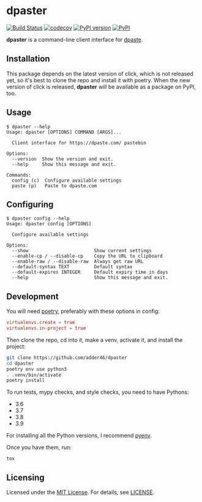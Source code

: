# dpaster

[![Build Status](https://travis-ci.org/adder46/dpaster.svg?branch=master)](https://travis-ci.org/adder46/dpaster) [![codecov](https://codecov.io/gh/adder46/dpaster/branch/master/graph/badge.svg?token=5DMJ1FT8SB)](https://codecov.io/gh/adder46/dpaster) [![PyPI version](https://badge.fury.io/py/thepaster.svg)](https://pypi.org/project/thepaster/3.3.0/) [![PyPI](https://img.shields.io/badge/status-stable-brightgreen.svg)](https://pypi.org/project/thepaster/3.2.2/)

**dpaster** is a command-line client interface for [dpaste](https://dpaste.com/).

## Installation

This package depends on the latest version of click, which is not released yet, so it's best to clone the repo and install it with poetry.
When the new version of click is released, **dpaster** will be available as a package on PyPI, too.

## Usage

```
$ dpaster --help
Usage: dpaster [OPTIONS] COMMAND [ARGS]...

  Client interface for https://dpaste.com/ pastebin

Options:
  --version  Show the version and exit.
  --help     Show this message and exit.

Commands:
  config (c)  Configure available settings
  paste (p)   Paste to dpaste.com
```

## Configuring

```
$ dpaster config --help
Usage: dpaster config [OPTIONS]

  Configure available settings

Options:
  --show                        Show current settings
  --enable-cp / --disable-cp    Copy the URL to clipboard
  --enable-raw / --disable-raw  Always get raw URL
  --default-syntax TEXT         Default syntax
  --default-expires INTEGER     Default expiry time in days
  --help                        Show this message and exit.
```

## Development

You will need [poetry](https://github.com/python-poetry/poetry), preferably with these options in config:

```toml
virtualenvs.create = true
virtualenvs.in-project = true
```

Then clone the repo, cd into it, make a venv, activate it, and install the project:

```sh
git clone https://github.com/adder46/dpaster
cd dpaster
poetry env use python3
. .venv/bin/activate
poetry install
```

To run tests, mypy checks, and style checks, you need to have Pythons:

- 3.6
- 3.7
- 3.8
- 3.9

For installing all the Python versions, I recommend [pyenv](https://github.com/pyenv/pyenv).

Once you have them, run:

```
tox
```

## Licensing

Licensed under the [MIT License](https://opensource.org/licenses/MIT). For details, see [LICENSE](https://github.com/adder46/dpaster/blob/master/LICENSE).


